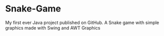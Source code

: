 # Snake-Game
My first ever Java project published on GitHub. A Snake game with simple graphics made with Swing and AWT Graphics

